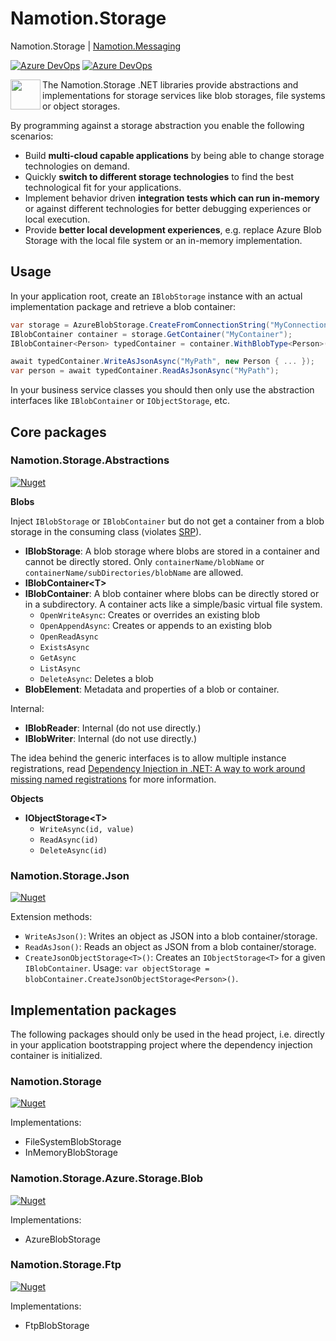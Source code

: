 # Namotion.Storage

Namotion.Storage | [Namotion.Messaging](https://github.com/RicoSuter/Namotion.Messaging)

[![Azure DevOps](https://img.shields.io/azure-devops/build/rsuter/Namotion/20/master.svg)](https://dev.azure.com/rsuter/Namotion/_build?definitionId=20)
[![Azure DevOps](https://img.shields.io/azure-devops/coverage/rsuter/Namotion/20/master.svg)](https://dev.azure.com/rsuter/Namotion/_build?definitionId=20)

<img align="left" src="https://raw.githubusercontent.com/RicoSuter/Namotion.Reflection/master/assets/Icon.png" width="48px" height="48px">

The Namotion.Storage .NET libraries provide abstractions and implementations for storage services like blob storages, file systems or object storages.

By programming against a storage abstraction you enable the following scenarios: 

- Build **multi-cloud capable applications** by being able to change storage technologies on demand. 
- Quickly **switch to different storage technologies** to find the best technological fit for your applications. 
- Implement behavior driven **integration tests which can run in-memory** or against different technologies for better debugging experiences or local execution. 
- Provide **better local development experiences**, e.g. replace Azure Blob Storage with the local file system or an in-memory implementation. 

## Usage

In your application root, create an `IBlobStorage` instance with an actual implementation package and retrieve a blob container: 

```csharp
var storage = AzureBlobStorage.CreateFromConnectionString("MyConnectionString");
IBlobContainer container = storage.GetContainer("MyContainer");
IBlobContainer<Person> typedContainer = container.WithBlobType<Person>();

await typedContainer.WriteAsJsonAsync("MyPath", new Person { ... });
var person = await typedContainer.ReadAsJsonAsync("MyPath");
```

In your business service classes you should then only use the abstraction interfaces like `IBlobContainer` or `IObjectStorage`, etc.

## Core packages

### Namotion.Storage.Abstractions

[![Nuget](https://img.shields.io/nuget/v/Namotion.Storage.Abstractions.svg)](https://www.nuget.org/packages/Namotion.Storage.Abstractions/)

**Blobs**

Inject `IBlobStorage` or `IBlobContainer` but do not get a container from a blob storage in the consuming class (violates [SRP](http://software-pattern.org/single-responsibility-principle)).

- **IBlobStorage**: A blob storage where blobs are stored in a container and cannot be directly stored. Only `containerName/blobName` or `containerName/subDirectories/blobName` are allowed.
- **IBlobContainer\<T>**
- **IBlobContainer**: A blob container where blobs can be directly stored or in a subdirectory. A container acts like a simple/basic virtual file system.
    - `OpenWriteAsync`: Creates or overrides an existing blob
    - `OpenAppendAsync`: Creates or appends to an existing blob
    - `OpenReadAsync`
    - `ExistsAsync`
    - `GetAsync`
    - `ListAsync`
    - `DeleteAsync`: Deletes a blob
- **BlobElement**: Metadata and properties of a blob or container.

Internal: 

- **IBlobReader**: Internal (do not use directly.)
- **IBlobWriter**: Internal (do not use directly.)

The idea behind the generic interfaces is to allow multiple instance registrations, read [Dependency Injection in .NET: A way to work around missing named registrations](https://blog.rsuter.com/dotnet-dependency-injection-way-to-work-around-missing-named-registrations/) for more information.

**Objects**

- **IObjectStorage\<T>**
    - `WriteAsync(id, value)`
    - `ReadAsync(id)`
    - `DeleteAsync(id)`

### Namotion.Storage.Json

[![Nuget](https://img.shields.io/nuget/v/Namotion.Storage.Json.svg)](https://www.nuget.org/packages/Namotion.Storage.Json/)

Extension methods:

- `WriteAsJson()`: Writes an object as JSON into a blob container/storage.
- `ReadAsJson()`: Reads an object as JSON from a blob container/storage.
- `CreateJsonObjectStorage<T>()`: Creates an `IObjectStorage<T>` for a given `IBlobContainer`. Usage: `var objectStorage = blobContainer.CreateJsonObjectStorage<Person>()`.

## Implementation packages

The following packages should only be used in the head project, i.e. directly in your application bootstrapping project where the dependency injection container is initialized.

### Namotion.Storage

[![Nuget](https://img.shields.io/nuget/v/Namotion.Storage.svg)](https://www.nuget.org/packages/Namotion.Storage/)

Implementations:

- FileSystemBlobStorage
- InMemoryBlobStorage

### Namotion.Storage.Azure.Storage.Blob

[![Nuget](https://img.shields.io/nuget/v/Namotion.Storage.Azure.Storage.Blob.svg)](https://www.nuget.org/packages/Namotion.Storage.Azure.Storage.Blob/)

Implementations:

- AzureBlobStorage

### Namotion.Storage.Ftp

[![Nuget](https://img.shields.io/nuget/v/Namotion.Storage.Ftp.svg)](https://www.nuget.org/packages/Namotion.Storage.Ftp.Blob/)

Implementations:

- FtpBlobStorage
